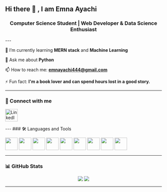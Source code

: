 ## Hi there 👋 , I am Emna Ayachi
<h3 align="center">Computer Science Student | Web Developer & Data Science Enthusiast</h3>
---

🌱 I’m currently learning **MERN stack** and **Machine Learning**

💬 Ask me about **Python**

📫 How to reach me: **emnayachi444@gmail.com**

⚡ Fun fact: **I'm a book lover and can spend hours lost in a good story.**

---
### 🤝 Connect with me

<p align="left">
  <a href="https://www.linkedin.com/in/emna-a-875186330/" target="_blank">
    <img src="https://cdn.jsdelivr.net/gh/devicons/devicon/icons/linkedin/linkedin-original.svg" width="40" height="40" alt="LinkedIn"/>
  </a>
</p>
---
### 🛠️ Languages and Tools

<p align="left">
  <img src="https://cdn.jsdelivr.net/gh/devicons/devicon/icons/html5/html5-original.svg" width="40" height="40"/>
  <img src="https://cdn.jsdelivr.net/gh/devicons/devicon/icons/css3/css3-original.svg" width="40" height="40"/>
  <img src="https://cdn.jsdelivr.net/gh/devicons/devicon/icons/javascript/javascript-original.svg" width="40" height="40"/>
  <img src="https://cdn.jsdelivr.net/gh/devicons/devicon/icons/react/react-original.svg" width="40" height="40"/>
  <img src="https://cdn.jsdelivr.net/gh/devicons/devicon/icons/python/python-original.svg" width="40" height="40"/>
  <img src="https://cdn.jsdelivr.net/gh/devicons/devicon/icons/mongodb/mongodb-original.svg" width="40" height="40"/>
  <img src="https://cdn.jsdelivr.net/gh/devicons/devicon/icons/express/express-original.svg" width="40" height="40"/>
  <img src="https://cdn.jsdelivr.net/gh/devicons/devicon/icons/git/git-original.svg" width="40" height="40"/>
  <img src="https://cdn.jsdelivr.net/gh/devicons/devicon/icons/mysql/mysql-original.svg" width="40" height="40"/>
</p>

---

### 📊 GitHub Stats

<p align="center">
  <img src="https://github-readme-stats.vercel.app/api?username=Emna-Ayachi&show_icons=true&theme=radical" />
  <img src="https://github-readme-stats.vercel.app/api/top-langs/?username=Emna-Ayachi&layout=compact&theme=radical" />
</p>

---

